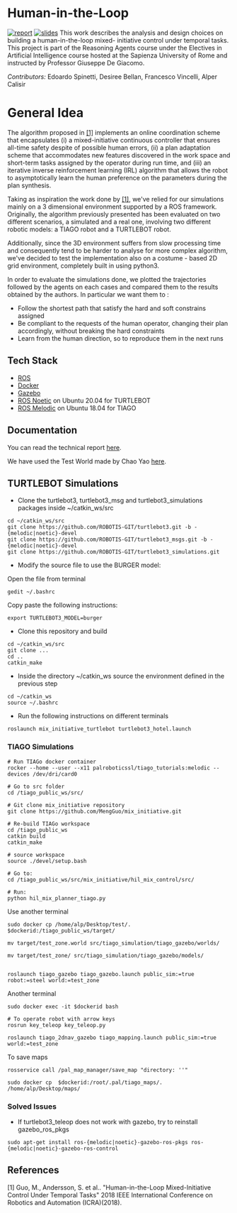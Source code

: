 # Human-in-the-Loop
[![report](https://img.shields.io/badge/Report-pdf-lightgrey)]() [![slides](https://img.shields.io/badge/Slides-ppt-blue)]() 
This work describes the analysis and design choices on building a human-in-the-loop mixed-
initiative control under temporal tasks. This project is part of the Reasoning Agents course
under the Electives in Artificial Intelligence course hosted at the Sapienza University of Rome and instructed by Professor Giuseppe De Giacomo.



*Contributors:* Edoardo Spinetti, Desiree Bellan, Francesco Vincelli, Alper Calisir



# General Idea
The algorithm proposed in [[1]](#1) implements an online coordination scheme that encapsulates (i) a mixed-initiative continuous controller that ensures all-time safety despite of possible human errors, (ii) a plan adaptation scheme that accommodates new features discovered in the work space and short-term tasks assigned by the operator during run time, and (iii) an iterative inverse reinforcement learning (IRL) algorithm that allows the robot to asymptotically learn the human preference on the parameters during the plan synthesis. 


Taking as inspiration the work done by [[1]](#1), we've relied for our simulations mainly on a 3 dimensional environment supported by a ROS framework. Originally, the algorithm previously presented has been evaluated on two different scenarios, a simulated and a real one, involving two different robotic models: a TIAGO robot and a TURTLEBOT robot. 

Additionally, since the 3D environment suffers from slow processing time and consequently tend to be harder to analyse for more complex algorithm, we've decided to test the implementation also on a costume - based 2D grid environment, completely built in using python3.

In order to evaluate the simulations done, we plotted the trajectories followed by the agents on each cases and compared them to the results obtained by the authors. In particular we want them to :
- Follow the shortest path that satisfy the hard and soft constrains assigned
- Be compliant to the requests of the human operator, changing their plan accordingly, without breaking the hard constraints
- Learn from the human direction, so to reproduce them in the next runs

## Tech Stack
- [ROS]
- [Docker]
- [Gazebo]
- [ROS Noetic] on Ubuntu 20.04 for TURTLEBOT
- [ROS Melodic] on Ubuntu 18.04 for TIAGO

## Documentation
You can read the technical report [here]().

We have used the Test World made by Chao Yao [here](https://github.com/chaolmu/gazebo_models_worlds_collection).

## TURTLEBOT Simulations

* Clone the turtlebot3, turtlebot3_msg and turtlebot3_simulations packages inside ~/catkin_ws/src
```
cd ~/catkin_ws/src
git clone https://github.com/ROBOTIS-GIT/turtlebot3.git -b -{melodic|noetic}-devel
git clone https://github.com/ROBOTIS-GIT/turtlebot3_msgs.git -b -{melodic|noetic}-devel
git clone https://github.com/ROBOTIS-GIT/turtlebot3_simulations.git
```
* Modify the source file to use the BURGER model:

Open the file from terminal
```
gedit ~/.bashrc
```
Copy paste the following instructions:
```
export TURTLEBOT3_MODEL=burger
```
* Clone this repository and build 
```
cd ~/catkin_ws/src
git clone ...
cd ..
catkin_make
```
* Inside the directory ~/catkin_ws source the environment defined in the previous step
```
cd ~/catkin_ws
source ~/.bashrc
```
* Run the following instructions on different terminals
```
roslaunch mix_initiative_turtlebot turtlebot3_hotel.launch
```
### TIAGO Simulations
```
# Run TIAGo docker container
rocker --home --user --x11 palroboticssl/tiago_tutorials:melodic --devices /dev/dri/card0

# Go to src folder
cd /tiago_public_ws/src/

# Git clone mix_initiative repository 
git clone https://github.com/MengGuo/mix_initiative.git

# Re-build TIAGo workspace
cd /tiago_public_ws
catkin build
catkin_make

# source workspace
source ./devel/setup.bash

# Go to:
cd /tiago_public_ws/src/mix_initiative/hil_mix_control/src/

# Run:
python hil_mix_planner_tiago.py
```

Use another terminal
```
sudo docker cp /home/alp/Desktop/test/. $dockerid:/tiago_public_ws/target/

mv target/test_zone.world src/tiago_simulation/tiago_gazebo/worlds/

mv target/test_zone/ src/tiago_simulation/tiago_gazebo/models/


roslaunch tiago_gazebo tiago_gazebo.launch public_sim:=true robot:=steel world:=test_zone
```

Another terminal
```
sudo docker exec -it $dockerid bash

# To operate robot with arrow keys
rosrun key_teleop key_teleop.py

roslaunch tiago_2dnav_gazebo tiago_mapping.launch public_sim:=true world:=test_zone
```


To save maps
```
rosservice call /pal_map_manager/save_map "directory: ''"

sudo docker cp  $dockerid:/root/.pal/tiago_maps/. /home/alp/Desktop/maps/
```

### Solved Issues
* If turtlebot3_teleop does not work with gazebo, try to reinstall gazebo_ros_pkgs
```
sudo apt-get install ros-{melodic|noetic}-gazebo-ros-pkgs ros-{melodic|noetic}-gazebo-ros-control
```

## References
<a id="1">[1]</a> 
Guo, M., Andersson, S. et al..
"Human-in-the-Loop Mixed-Initiative Control Under Temporal Tasks"
2018 IEEE International Conference on Robotics and Automation (ICRA)(2018).



   [ROS]: <http://wiki.ros.org>
   [Docker]: <https://www.docker.com>
   [Gazebo]: <http://gazebosim.org>
   [ROS Noetic]: <http://wiki.ros.org/noetic>
   [ROS Melodic]: <http://wiki.ros.org/melodic>
